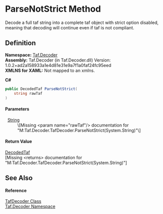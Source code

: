 # ParseNotStrict Method


Decode a full taf string into a complete taf object with strict option disabled, meaning that decoding will continue even if taf is not compliant.



## Definition
**Namespace:** <a href="N_Taf_Decoder.md">Taf.Decoder</a>  
**Assembly:** Taf.Decoder (in Taf.Decoder.dll) Version: 1.0.2+ad2a158933a1e4d81e31e9a7f1a0faf24fc95eed  
**XMLNS for XAML:** Not mapped to an xmlns.

**C#**
``` C#
public DecodedTaf ParseNotStrict(
	string rawTaf
)
```



#### Parameters
<dl><dt>  <a href="https://learn.microsoft.com/dotnet/api/system.string" target="_blank" rel="noopener noreferrer">String</a></dt><dd>\[Missing &lt;param name="rawTaf"/&gt; documentation for "M:Taf.Decoder.TafDecoder.ParseNotStrict(System.String)"\]</dd></dl>

#### Return Value
<a href="T_Taf_Decoder_entity_DecodedTaf.md">DecodedTaf</a>  
\[Missing &lt;returns&gt; documentation for "M:Taf.Decoder.TafDecoder.ParseNotStrict(System.String)"\]

## See Also


#### Reference
<a href="T_Taf_Decoder_TafDecoder.md">TafDecoder Class</a>  
<a href="N_Taf_Decoder.md">Taf.Decoder Namespace</a>  
